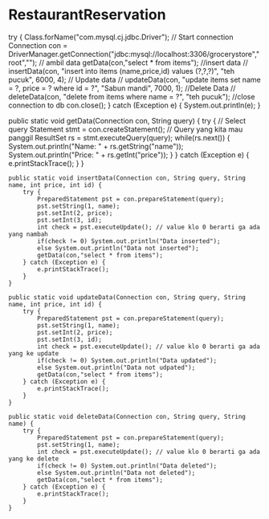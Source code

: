 # RestaurantReservation

try {
			Class.forName("com.mysql.cj.jdbc.Driver");
			// Start connection
			Connection con = DriverManager.getConnection("jdbc:mysql://localhost:3306/grocerystore","root","");
			// ambil data
			getData(con,"select * from items");
			//insert data
//			insertData(con, "insert into items (name,price,id) values (?,?,?)", "teh pucuk", 6000, 4);
			// Update data
//			updateData(con, "update items set name = ?, price = ? where id = ?", "Sabun mandi", 7000, 1);
			//Delete Data
//			deleteData(con, "delete from items where name = ?", "teh pucuk");
			//close connection to db
			con.close();
		} catch (Exception e) {
			System.out.println(e);
		}

        
public static void getData(Connection con, String query) {
		try {
			// Select query
			Statement stmt = con.createStatement();
			// Query yang kita mau panggil
			ResultSet rs = stmt.executeQuery(query);
			while(rs.next()) {
				System.out.println("Name: " + rs.getString("name"));
				System.out.println("Price: " + rs.getInt("price"));
			}
		} catch (Exception e) {
			e.printStackTrace();
		}
	}
	
	public static void insertData(Connection con, String query, String name, int price, int id) {
		try {
			PreparedStatement pst = con.prepareStatement(query);
			pst.setString(1, name);
			pst.setInt(2, price);
			pst.setInt(3, id);
			int check = pst.executeUpdate(); // value klo 0 berarti ga ada yang nambah
			if(check != 0) System.out.println("Data inserted");
			else System.out.println("Data not inserted");
			getData(con,"select * from items");
		} catch (Exception e) {
			e.printStackTrace();
		}
	}
	
	public static void updateData(Connection con, String query, String name, int price, int id) {
		try {
			PreparedStatement pst = con.prepareStatement(query);
			pst.setString(1, name);
			pst.setInt(2, price);
			pst.setInt(3, id);
			int check = pst.executeUpdate(); // value klo 0 berarti ga ada yang ke update
			if(check != 0) System.out.println("Data updated");
			else System.out.println("Data not udpated");
			getData(con,"select * from items");
		} catch (Exception e) {
			e.printStackTrace();
		}
	}
	
	public static void deleteData(Connection con, String query, String name) {
		try {
			PreparedStatement pst = con.prepareStatement(query);
			pst.setString(1, name);
			int check = pst.executeUpdate(); // value klo 0 berarti ga ada yang ke delete
			if(check != 0) System.out.println("Data deleted");
			else System.out.println("Data not deleted");
			getData(con,"select * from items");
		} catch (Exception e) {
			e.printStackTrace();
		}
	}